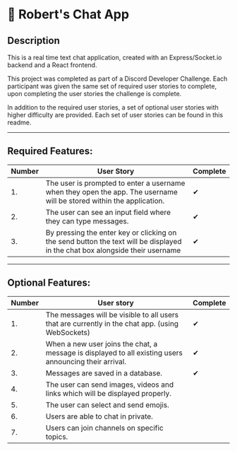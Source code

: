 # 📮 Robert's Chat App 

## Description
This is a real time text chat application, created with an Express/Socket.io backend and a React frontend.

This project was completed as part of a Discord Developer Challenge. Each participant was given the same set of required user stories to complete, upon completing the user stories the challenge is complete. 

In addition to the required user stories, a set of optional user stories with higher difficulty are provided. Each set of user stories can be found in this readme.

<hr>

##  Required Features:

|Number| User Story                                                                                                                   |Complete|
|----  |------------------------------------------------------------------------------------------------------------------------------|--------|
| 1.   | The user is prompted to enter a username when they open the app. The username will be stored within the application.         |	✔	   |
| 2.   | The user can see an input field where they can type messages.                                                                |	✔	   |
| 3.   | By pressing the enter key or clicking on the send button the text will be displayed in the chat box alongside their username |	✔	   |

<hr>

## Optional Features: 

|Number|User story                                                                                            |Complete|
|----|--------------------------------------------------------------------------------------------------------|--------|
| 1. | The messages will be visible to all users that are currently in the chat app. (using WebSockets)       |	✔	   |
| 2. | When a new user joins the chat, a message is displayed to all existing users announcing their arrival. |	✔	   |
| 3. | Messages are saved in a database.                                                                      |	✔	   |
| 4. | The user can send images, videos and links which will be displayed properly.                           |	 	   |
| 5. | The user can select and send emojis.                                                                   |	 	   |
| 6. | Users are able to chat in private.                                                                     |	  	   |
| 7. | Users can join channels on specific topics.                                                            | 	   |
